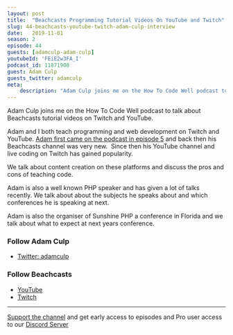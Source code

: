 ```yaml
---
layout: post
title:  "Beachcasts Programming Tutorial Videos On YouTube and Twitch"
slug: 44-beachcasts-youtube-twitch-adam-culp-interview
date:   2019-11-01
season: 2
episode: 44
guests: [adamculp-adam-culp]
youtubeId: 'FEiE2w3FA_I'
podcast_id: 11871908
guest: Adam Culp
guests_twitter: adamculp
meta:
    description: "Adam Culp joins me on the How To Code Well podcast to talk about Beachcasts programming tutorial videos"
---
```

Adam Culp joins me on the How To Code Well podcast to talk about Beachcasts tutorial videos on Twitch and YouTube.

Adam and I both teach programming and web development on Twitch and YouTube. [Adam first came on the podcast in episode 5](https://howtocodewell.fm/episode/05-sunshine-php-conference-beach-casts-public-speaking-adam-culp-interview) and back then his Beachcasts channel was very new.  Since then his YouTube channel and live coding on Twitch has gained popularity.

We talk about content creation on these platforms and discuss the pros and cons of teaching code.

Adam is also a well known PHP speaker and has given a lot of talks recently. We talk about about the subjects he speaks about and which conferences he is speaking at next.

Adam is also the organiser of Sunshine PHP a conference in Florida and we talk about what to expect at next years conference.

### Follow Adam Culp

- [Twitter: adamculp](http://twitter.com/adamculp) 

### Follow Beachcasts

- [YouTube](http://youtube.com/beachcasts) 
- [Twitch](http://twitch.tv/beachcasts)

-------------------------------

[Support the channel](https://www.patreon.com/howToCodeWell) and get early access to episodes and Pro user access to our [Discord Server](https://howtocodewell.net/discord)
